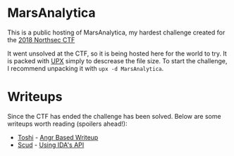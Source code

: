 # MarsAnalytica
This is a public hosting of MarsAnalytica, my hardest challenge created for the [2018 Northsec CTF](https://nsec.io/competition/)

It went unsolved at the CTF, so it is being hosted here for the world to try. It is packed with [UPX](https://github.com/upx/upx/) simply to
descrease the file size. To start the challenge, I recommend unpacking it with `upx -d MarsAnalytica`.

# Writeups
Since the CTF has ended the challenge has been solved. Below are some writeups worth reading (spoilers ahead!):
 * [Toshi](https://twitter.com/piazzt) - [Angr Based Writeup](https://rpis.ec/blog/northsec-2018-marsanalytica/)
 * [Scud](https://twitter.com/5Cl_lD) - [Using IDA's API](https://re-dojo.github.io/posts/2018-10-28-mars-analytica/)
